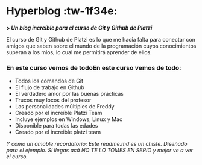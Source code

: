 # Hyperblog  :tw-1f34e:
**> *Un blog increíble para el curso de Git y Github de Platzi***

El curso de Git y Github de Platzi es lo que me hacía falta para conectar con amigos que saben sobre el mundo de la programación cuyos conocimientos superan a los mios, lo cual me permitirá aprender de ellos.

### **En este curso vemos de todoEn este curso vemos de todo:**
- Todos los comandos de Git
- El flujo de trabajo en Github
- El verdadero amor por las buenas prácticas
- Trucos muy locos del profesor
- Las personalidades múltiples de Freddy
-  Creado por el increíble Platzi Team
- Incluye ejemplos en Windows, Linux y Mac
- Disponible para todas las edades
- Creado por el increible platzi team

*Y como un amable recordatorio: Este readme.md es un chiste. Diseñado para el ejemplo. Si llegas acá NO TE LO TOMES EN SERIO y mejor ve a ver el curso.*
